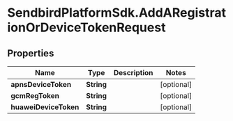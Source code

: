 # SendbirdPlatformSdk.AddARegistrationOrDeviceTokenRequest

## Properties

Name | Type | Description | Notes
------------ | ------------- | ------------- | -------------
**apnsDeviceToken** | **String** |  | [optional] 
**gcmRegToken** | **String** |  | [optional] 
**huaweiDeviceToken** | **String** |  | [optional] 


